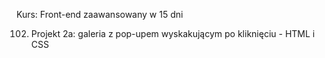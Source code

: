 Kurs: Front-end zaawansowany w 15 dni

102. Projekt 2a: galeria z pop-upem wyskakującym po kliknięciu - HTML i CSS